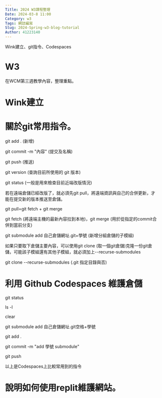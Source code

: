 ```yaml
---
Title: 2024 W3課程整理
Date: 2024-03-8 11:00
Category: w3
Tags: 網誌編寫
Slug: 2024-Spring-w3-blog-tutorial
Author: 41223140
---
```


Wink建立、git指令、Codespaces

<!-- PELICAN_END_SUMMARY -->

# W3
在WCM第三週教學內容，整理重點。

# Wink建立
# 關於git常用指令。
git add . (新增)

git commit -m "內容" (提交及名稱)

git push (推送)

git version (查詢目前所使用的 git 版本)

git status (一般是用來檢查目前近端改版情況)

若在遠端倉儲已經改版了，就必須先git pull，將遠端資訊與自己的合併更新，才能在提交新的版本推送至倉儲。

git pull=git fetch + git merge

git fetch (將遠端主機的最新內容拉到本地)，git merge (用於從指定的commit合併到當前分支)

git submodule add 自己倉儲網址.git+學號 (新增分組倉儲的子模組)

如果只要取下倉儲主要內容，可以使用git clone (取一個git倉儲)克隆一份git倉儲，可能該子模組還有其他子模組，就必須加上--recurse-submodules

git clone --recurse-submodules (.git 指定目錄與否)

# 利用 Github Codespaces 維護倉儲
git status

ls -l

clear

git submodule add 自己倉儲網址.git空格+學號

git add .

git commit -m "add 學號 submodule"

git push

以上是Codespaces上比較常用到的指令

# 說明如何使用replit維護網站。